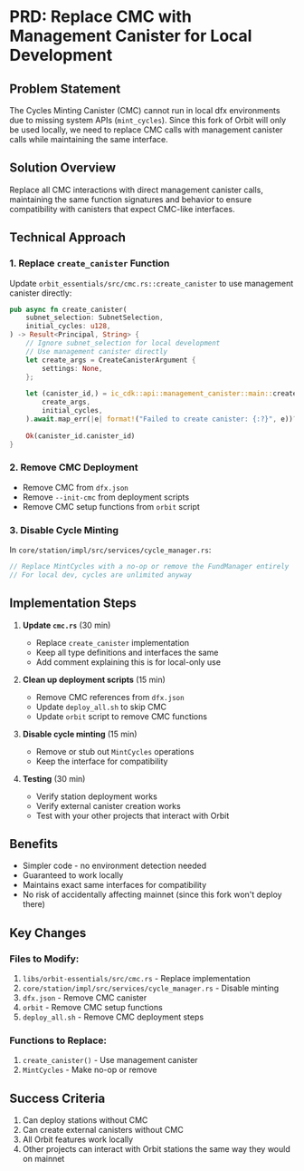 # PRD: Replace CMC with Management Canister for Local Development

## Problem Statement
The Cycles Minting Canister (CMC) cannot run in local dfx environments due to missing system APIs (`mint_cycles`). Since this fork of Orbit will only be used locally, we need to replace CMC calls with management canister calls while maintaining the same interface.

## Solution Overview
Replace all CMC interactions with direct management canister calls, maintaining the same function signatures and behavior to ensure compatibility with canisters that expect CMC-like interfaces.

## Technical Approach

### 1. Replace `create_canister` Function
Update `orbit_essentials/src/cmc.rs::create_canister` to use management canister directly:
```rust
pub async fn create_canister(
    subnet_selection: SubnetSelection,
    initial_cycles: u128,
) -> Result<Principal, String> {
    // Ignore subnet_selection for local development
    // Use management canister directly
    let create_args = CreateCanisterArgument {
        settings: None,
    };
    
    let (canister_id,) = ic_cdk::api::management_canister::main::create_canister(
        create_args,
        initial_cycles,
    ).await.map_err(|e| format!("Failed to create canister: {:?}", e))?;
    
    Ok(canister_id.canister_id)
}
```

### 2. Remove CMC Deployment
- Remove CMC from `dfx.json`
- Remove `--init-cmc` from deployment scripts
- Remove CMC setup functions from `orbit` script

### 3. Disable Cycle Minting
In `core/station/impl/src/services/cycle_manager.rs`:
```rust
// Replace MintCycles with a no-op or remove the FundManager entirely
// For local dev, cycles are unlimited anyway
```

## Implementation Steps

1. **Update `cmc.rs`** (30 min)
   - Replace `create_canister` implementation
   - Keep all type definitions and interfaces the same
   - Add comment explaining this is for local-only use

2. **Clean up deployment scripts** (15 min)
   - Remove CMC references from `dfx.json`
   - Update `deploy_all.sh` to skip CMC
   - Update `orbit` script to remove CMC functions

3. **Disable cycle minting** (15 min)
   - Remove or stub out `MintCycles` operations
   - Keep the interface for compatibility

4. **Testing** (30 min)
   - Verify station deployment works
   - Verify external canister creation works
   - Test with your other projects that interact with Orbit

## Benefits
- Simpler code - no environment detection needed
- Guaranteed to work locally
- Maintains exact same interfaces for compatibility
- No risk of accidentally affecting mainnet (since this fork won't deploy there)

## Key Changes

### Files to Modify:
1. `libs/orbit-essentials/src/cmc.rs` - Replace implementation
2. `core/station/impl/src/services/cycle_manager.rs` - Disable minting
3. `dfx.json` - Remove CMC canister
4. `orbit` - Remove CMC setup functions
5. `deploy_all.sh` - Remove CMC deployment steps

### Functions to Replace:
1. `create_canister()` - Use management canister
2. `MintCycles` - Make no-op or remove

## Success Criteria
1. Can deploy stations without CMC
2. Can create external canisters without CMC
3. All Orbit features work locally
4. Other projects can interact with Orbit stations the same way they would on mainnet